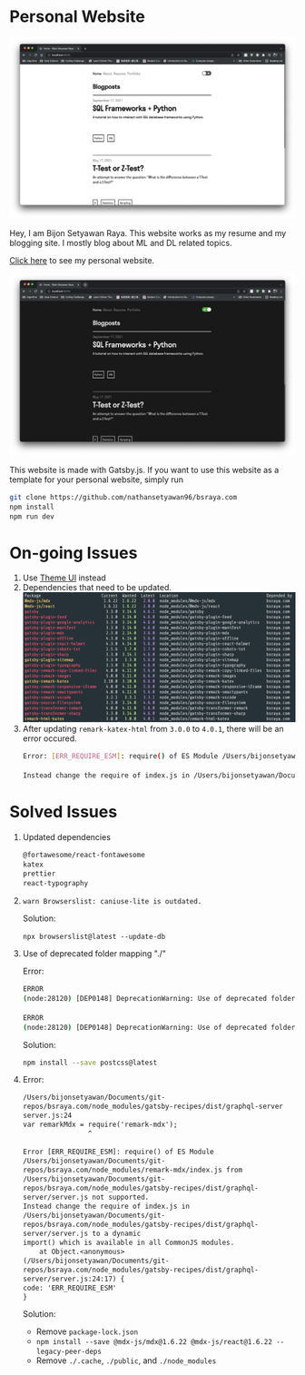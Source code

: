 # Personal Website

![Light Mode](./content/portfolio/my-personal-website/light-mode.png)

Hey, I am Bijon Setyawan Raya. This website works as my resume and my blogging site. I mostly blog about ML and DL related topics. 

[Click here](https://bsraya.com/) to see my personal website.

![Dark Mode](./content/portfolio/my-personal-website/dark-mode.png)

This website is made with Gatsby.js. If you want to use this website as a template for your personal website, simply run

```bash
git clone https://github.com/nathansetyawan96/bsraya.com
npm install
npm run dev
```

# On-going Issues

1. Use [Theme UI](https://theme-ui.com) instead
2. Dependencies that need to be updated.
    ![Dependencies that](./dependencies.png) 
3. After updating `remark-katex-html` from `3.0.0` to `4.0.1`, there will be an error occured.
    ```bash
    Error: [ERR_REQUIRE_ESM]: require() of ES Module /Users/bijonsetyawan/Documents/git-repos/bsraya.com/node_modules/remark-html-katex /index.js from /Users/bijonsetyawan/Documents git-repos/bsraya.com/gatsby-config.js not supported.

    Instead change the require of index.js in /Users/bijonsetyawan/Documents/git-repos/bsraya.com/gatsby-config.js to a dynamic import() which is available in all CommonJS modules.
    ```

# Solved Issues

1. Updated dependencies
    ```bash
    @fortawesome/react-fontawesome
    katex
    prettier
    react-typography
    ```
2. `warn Browserslist: caniuse-lite is outdated.`
    
    Solution:
    
    `npx browserslist@latest --update-db`
3. Use of deprecated folder mapping "./"
    
    Error:
    ```bash
    ERROR 
    (node:28120) [DEP0148] DeprecationWarning: Use of deprecated folder mapping "./" in the "exports" field module resolution of the package at /Users/bijonsetyawan/Documents/git-repos/bsraya.com/node_modules/css-loader/node_modules/postcss/package.json. Update this package.json to use a subpath pattern like "./*". (Use `node --trace-deprecation ...` to show where the warning was created)

    ERROR 
    (node:28120) [DEP0148] DeprecationWarning: Use of deprecated folder mapping "./" in the "exports" field module resolution of the package at /Users/bijonsetyawan/Documents/git-repos/bsraya.com/node_modules/postcss/package.json. Update this package.json to use a subpath pattern like "./*".
    ```

    Solution:
    ```bash
    npm install --save postcss@latest 
    ```
4. Error:
    ```
    /Users/bijonsetyawan/Documents/git-repos/bsraya.com/node_modules/gatsby-recipes/dist/graphql-server server.js:24
    var remarkMdx = require('remark-mdx');
                    ^

    Error [ERR_REQUIRE_ESM]: require() of ES Module
    /Users/bijonsetyawan/Documents/git-repos/bsraya.com/node_modules/remark-mdx/index.js from /Users/bijonsetyawan/Documents/git-repos/bsraya.com/node_modules/gatsby-recipes/dist/graphql-server/server.js not supported.
    Instead change the require of index.js in /Users/bijonsetyawan/Documents/git-repos/bsraya.com/node_modules/gatsby-recipes/dist/graphql-server/server.js to a dynamic
    import() which is available in all CommonJS modules.
        at Object.<anonymous>
    (/Users/bijonsetyawan/Documents/git-repos/bsraya.com/node_modules/gatsby-recipes/dist/graphql-server/server.js:24:17) {
    code: 'ERR_REQUIRE_ESM'
    }
    ```
    
    Solution:

    * Remove `package-lock.json`
    * `npm install --save @mdx-js/mdx@1.6.22 @mdx-js/react@1.6.22 --legacy-peer-deps`
    * Remove `./.cache`, `./public`, and `./node_modules`